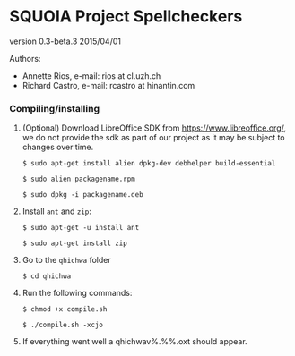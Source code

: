 SQUOIA Project Spellcheckers
============================

version 0.3-beta.3
2015/04/01

Authors: 
  * Annette Rios, e-mail: rios at cl.uzh.ch 
  * Richard Castro, e-mail: rcastro at hinantin.com

### Compiling/installing 

1. (Optional) Download LibreOffice SDK from https://www.libreoffice.org/, we do not provide the sdk as part of our project as it may be subject to changes over time.

    `$ sudo apt-get install alien dpkg-dev debhelper build-essential`

    `$ sudo alien packagename.rpm`

    `$ sudo dpkg -i packagename.deb`

2. Install `ant` and `zip`:

    `$ sudo apt-get -u install ant`

    `$ sudo apt-get install zip`

3. Go to the `qhichwa` folder

    `$ cd qhichwa`

4. Run the following commands:

    `$ chmod +x compile.sh`

    `$ ./compile.sh -xcjo`

5. If everything went well a qhichwav%.%%.oxt should appear.


